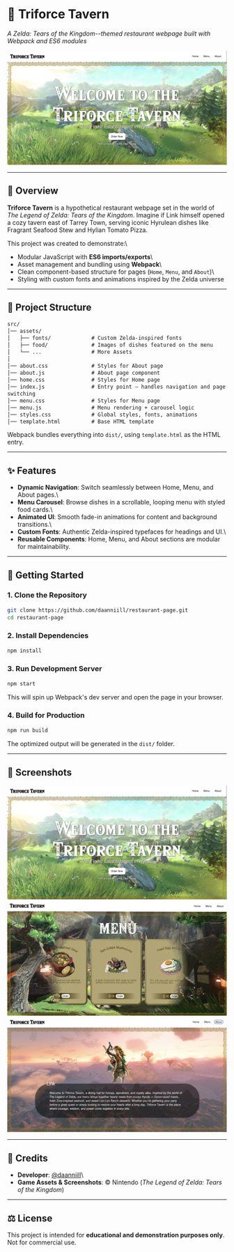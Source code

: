 # 🏰 Triforce Tavern

*A Zelda: Tears of the Kingdom--themed restaurant webpage built with
Webpack and ES6 modules*

![Home Page Preview](./src/assets/mainpage.png)

------------------------------------------------------------------------

## 🌟 Overview

**Triforce Tavern** is a hypothetical restaurant webpage set in the
world of *The Legend of Zelda: Tears of the Kingdom*. Imagine if Link
himself opened a cozy tavern east of Tarrey Town, serving iconic
Hyrulean dishes like Fragrant Seafood Stew and Hylian Tomato Pizza.

This project was created to demonstrate:\
- Modular JavaScript with **ES6 imports/exports**\
- Asset management and bundling using **Webpack**\
- Clean component-based structure for pages (`Home`, `Menu`, and
`About`)\
- Styling with custom fonts and animations inspired by the Zelda
universe

------------------------------------------------------------------------

## 📂 Project Structure

    src/
    │── assets/
    │   ├── fonts/             # Custom Zelda-inspired fonts
    │   ├── food/              # Images of dishes featured on the menu
    │   └── ...                # More Assets
    │
    │── about.css              # Styles for About page
    │── about.js               # About page component
    │── home.css               # Styles for Home page
    │── index.js               # Entry point – handles navigation and page switching
    │── menu.css               # Styles for Menu page
    │── menu.js                # Menu rendering + carousel logic
    │── styles.css             # Global styles, fonts, animations
    │── template.html          # Base HTML template

Webpack bundles everything into `dist/`, using `template.html` as the
HTML entry.

------------------------------------------------------------------------

## ✨ Features

-   **Dynamic Navigation**: Switch seamlessly between Home, Menu, and
    About pages.\
-   **Menu Carousel**: Browse dishes in a scrollable, looping menu with
    styled food cards.\
-   **Animated UI**: Smooth fade-in animations for content and
    background transitions.\
-   **Custom Fonts**: Authentic Zelda-inspired typefaces for headings
    and UI.\
-   **Reusable Components**: Home, Menu, and About sections are modular
    for maintainability.

------------------------------------------------------------------------

## 🚀 Getting Started

### 1. Clone the Repository

``` bash
git clone https://github.com/daanniill/restaurant-page.git
cd restaurant-page
```

### 2. Install Dependencies

``` bash
npm install
```

### 3. Run Development Server

``` bash
npm start
```

This will spin up Webpack's dev server and open the page in your
browser.

### 4. Build for Production

``` bash
npm run build
```

The optimized output will be generated in the `dist/` folder.

------------------------------------------------------------------------

## 📸 Screenshots

![Home Page Preview](./src/assets/mainpage.png)
![Menu Page Preview](./src/assets/menupage.png)
![About Page Preview](./src/assets/aboutpage.png)

------------------------------------------------------------------------

## 🙏 Credits

-   **Developer**: [@daanniill](https://github.com/daanniill)\
-   **Game Assets & Screenshots**: © Nintendo (*The Legend of Zelda:
    Tears of the Kingdom*)

------------------------------------------------------------------------

## ⚖️ License

This project is intended for **educational and demonstration purposes
only**.\
Not for commercial use.
